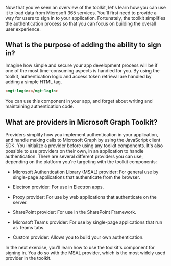 Now that you've seen an overview of the toolkit, let's learn how you can use it to load data from Microsoft 365 services. You'll first need to provide a way for users to sign in to your application. Fortunately, the toolkit simplifies the authentication process so that you can focus on building the overall user experience.

## What is the purpose of adding the ability to sign in?

Imagine how simple and secure your app development process will be if one of the most time-consuming aspects is handled for you. By using the toolkit, authentication logic and access token retrieval are handled by adding a simple HTML tag.

```html
<mgt-login></mgt-login>
```

You can use this component in your app, and forget about writing and maintaining authentication code.

## What are providers in Microsoft Graph Toolkit?

Providers simplify how you implement authentication in your application, and handle making calls to Microsoft Graph by using the JavaScript client SDK. You initialize a provider before using any toolkit components. It's also possible to use providers on their own, in an application to handle authentication. There are several different providers you can use, depending on the platform you're targeting with the toolkit components:

- Microsoft Authentication Library (MSAL) provider: For general use by single-page applications that authenticate from the browser.

- Electron provider: For use in Electron apps.

- Proxy provider: For use by web applications that authenticate on the server.

- SharePoint provider: For use in the SharePoint Framework.

- Microsoft Teams provider: For use by single-page applications that run as Teams tabs.

- Custom provider: Allows you to build your own authentication.

In the next exercise, you'll learn how to use the toolkit's component for signing in. You do so with the MSAL provider, which is the most widely used provider in the toolkit.
